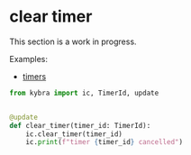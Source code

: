 # clear timer

This section is a work in progress.

Examples:

-   [timers](https://github.com/demergent-labs/kybra/tree/main/examples/timers)

```python
from kybra import ic, TimerId, update


@update
def clear_timer(timer_id: TimerId):
    ic.clear_timer(timer_id)
    ic.print(f"timer {timer_id} cancelled")
```
